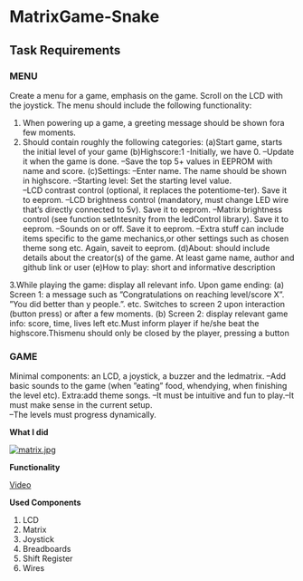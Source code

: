 # MatrixGame-Snake

## Task Requirements

### MENU
Create a menu for a game, emphasis on the game. Scroll on the LCD with the joystick. The menu should include the following functionality:
1.  When powering up a game, a greeting message should be shown fora few moments.
2.  Should contain roughly the following categories:
(a)Start game, starts the initial level of your game
(b)Highscore:1 -Initially, we have 0. –Update  it  when  the  game  is  done. –Save the top 5+ values in EEPROM with name and score.
(c)Settings: –Enter name. The name should be shown in highscore. 
	–Starting  level:  Set  the  starting  level  value.  
	–LCD contrast control (optional, it replaces the potentiome-ter).  Save it to eeprom.
	–LCD brightness control (mandatory, must change LED wire that’s directly connected to 5v).  Save it to eeprom.
	–Matrix brightness control (see function setIntesnity from the ledControl library).  Save it to eeprom.
	–Sounds on or off.  Save it to eeprom.
	–Extra stuff can include items specific to the game mechanics,or other settings such as chosen theme song etc.  Again, saveit to eeprom.
(d)About: should include details about the creator(s) of the game. At least game name, author and github link or user 
(e)How to play: short and informative description

3.While playing the game: display all relevant info. Upon game ending:
(a)  Screen 1: a message such as ”Congratulations on reaching level/score X”.  ”You did better than y people.”.  etc.  Switches to screen 2 upon interaction (button press) or after a few moments.
(b)  Screen 2:  display relevant game info:  score, time, lives left etc.Must  inform  player  if  he/she  beat  the  highscore.Thismenu should only be closed by the player, pressing a button


### GAME
Minimal components: an LCD, a joystick, a buzzer and the ledmatrix.
–Add basic sounds to the game (when ”eating” food, whendying, when finishing the level etc). Extra:add theme songs.
–It must be intuitive and fun to play.–It must make sense in the current setup.  
–The levels must progress dynamically.  

**What I did**

[![matrix.jpg](https://i.postimg.cc/jSSYCzmF/matrix.jpg)](https://postimg.cc/qzS55Cks)

**Functionality**

[Video](https://youtu.be/uuDMRFF1mbM)

**Used Components**
1. LCD
2. Matrix
3. Joystick
4. Breadboards
5. Shift Register
6. Wires